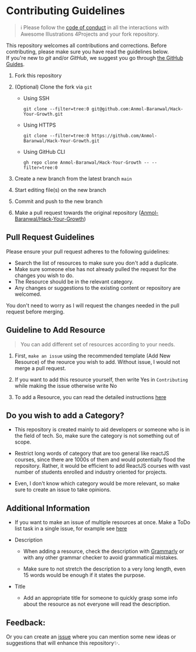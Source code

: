 # Contributing Guidelines

> :information_source: Please follow the [code of conduct](CODE_OF_CONDUCT.md) in all the interactions with Awesome Illustrations 4Projects
 and your fork repository.

This repository welcomes all contributions and corrections. Before contributing, please make sure you have read the guidelines below. <br>
If you're new to _git_ and/or _GitHub_, we suggest you go through [the GitHub Guides](https://guides.github.com/introduction/flow/).

1. Fork this repository
2. (Optional) Clone the fork via `git`

   - Using SSH

     ```shell
     git clone --filter=tree:0 git@github.com:Anmol-Baranwal/Hack-Your-Growth.git
     ```

   - Using HTTPS

     ```shell
     git clone --filter=tree:0 https://github.com/Anmol-Baranwal/Hack-Your-Growth.git
     ```

   - Using GitHub CLI

     ```shell
     gh repo clone Anmol-Baranwal/Hack-Your-Growth -- --filter=tree:0
     ```

3. Create a new branch from the latest branch `main`
4. Start editing file(s) on the new branch
5. Commit and push to the new branch
6. Make a pull request towards the original repository ([Anmol-Baranwal/Hack-Your-Growth](https://github.com/Anmol-Baranwal/Hack-Your-Growth))

<!-- ------------------------------------------------------------------------------------------------------------------------------------------------------->
<!-- ------------------------------------------------------------------------------------------------------------------------------------------------------->

## Pull Request Guidelines

Please ensure your pull request adheres to the following guidelines:
- Search the list of resources to make sure you don't add a duplicate.
- Make sure someone else has not already pulled the request for the changes you wish to do.
- The Resource should be in the relevant category.
- Any changes or suggestions to the existing content or repository are welcomed.

You don't need to worry as I will request the changes needed in the pull request before merging.

<!-- ------------------------------------------------------------------------------------------------------------------------------------------------------->
<!-- ------------------------------------------------------------------------------------------------------------------------------------------------------->

## Guideline to Add Resource

> You can add different set of resources according to your needs.

1. First, `make an issue` using the recommended template (Add New Resource) of the reource you wish to add. Without issue, I would not merge a pull request.

2. If you want to add this resource yourself, then write Yes in `Contributing` while making the issue otherwise write No

3. To add a Resource, you can read the detailed instructions [here](https://github.com/Anmol-Baranwal/Hack-Your-Growth/blob/main/README.md#-how-to-contribute-)

<!-- Make sure to see the [Pull Request Template](https://github.com/Anmol-Baranwal/Hack-Your-Growth/blob/main/PULL_REQUEST_TEMPLATE.md) for your ease. -->

<!-- ------------------------------------------------------------------------------------------------------------------------------------------------------->
<!-- ------------------------------------------------------------------------------------------------------------------------------------------------------->

## Do you wish to add a Category?

- This repository is created mainly to aid developers or someone who is in the field of tech. So, make sure the category is not something out of scope.

- Restrict long words of category that are too general like reactJS courses, since there are 1000s of them and would potentially flood the repository. Rather, it would be efficient to add ReactJS courses with vast number of students enrolled and industry oriented for projects.

- Even, I don't know which category would be more relevant, so make sure to create an issue to take opinions.

## Additional Information

- If you want to make an issue of multiple resources at once. Make a ToDo list task in a single issue, for example see [here](https://github.com/Anmol-Baranwal/Awesome-Illustrations-4Projects/issues/13)

- Description
   - When adding a resource, check the description with [Grammarly](https://app.grammarly.com/) or with any other grammar checker to avoid grammatical mistakes.

   - Make sure to not stretch the description to a very long length, even 15 words would be enough if it states the purpose.

- Title
   - Add an appropriate title for someone to quickly grasp some info about the resource as not everyone will read the description.


<!-- ------------------------------------------------------------------------------------------------------------------------------------------------------->
<!-- ------------------------------------------------------------------------------------------------------------------------------------------------------->

## Feedback:

Or you can create an  <a href="https://github.com/Anmol-Baranwal/Hack-Your-Growth/issues">issue</a> where you can mention some new ideas or suggestions that will enhance this repository✨.


